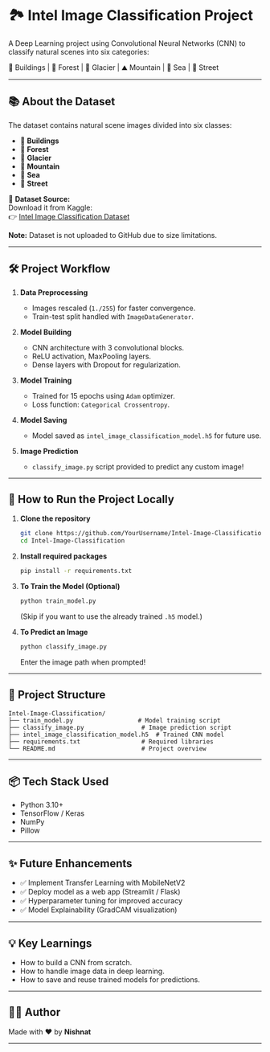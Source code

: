 # 🏞️ Intel Image Classification Project

A Deep Learning project using Convolutional Neural Networks (CNN) to classify natural scenes into six categories:

🏢 Buildings | 🌳 Forest | 🧊 Glacier | ⛰️ Mountain | 🌊 Sea | 🚣️ Street

---

## 📚 About the Dataset

The dataset contains natural scene images divided into six classes:

- 📁 **Buildings**
- 📁 **Forest**
- 📁 **Glacier**
- 📁 **Mountain**
- 📁 **Sea**
- 📁 **Street**

📌 **Dataset Source:**  
Download it from Kaggle:  
👉 [Intel Image Classification Dataset](https://www.kaggle.com/datasets/puneet6060/intel-image-classification)

**Note:** Dataset is not uploaded to GitHub due to size limitations.

---

## 🛠 Project Workflow

1. **Data Preprocessing**  
   - Images rescaled (`1./255`) for faster convergence.
   - Train-test split handled with `ImageDataGenerator`.

2. **Model Building**  
   - CNN architecture with 3 convolutional blocks.
   - ReLU activation, MaxPooling layers.
   - Dense layers with Dropout for regularization.

3. **Model Training**  
   - Trained for 15 epochs using `Adam` optimizer.
   - Loss function: `Categorical Crossentropy`.

4. **Model Saving**  
   - Model saved as `intel_image_classification_model.h5` for future use.

5. **Image Prediction**  
   - `classify_image.py` script provided to predict any custom image!

---

## 🚀 How to Run the Project Locally

1. **Clone the repository**
    ```bash
    git clone https://github.com/YourUsername/Intel-Image-Classification.git
    cd Intel-Image-Classification
    ```

2. **Install required packages**
    ```bash
    pip install -r requirements.txt
    ```

3. **To Train the Model (Optional)**
    ```bash
    python train_model.py
    ```
   (Skip if you want to use the already trained `.h5` model.)

4. **To Predict an Image**
    ```bash
    python classify_image.py
    ```
    Enter the image path when prompted!

---

## 🌟 Project Structure
```
Intel-Image-Classification/
├── train_model.py                  # Model training script
├── classify_image.py                # Image prediction script
├── intel_image_classification_model.h5  # Trained CNN model
├── requirements.txt                 # Required libraries
└── README.md                        # Project overview
```

---

## 📦 Tech Stack Used
- Python 3.10+
- TensorFlow / Keras
- NumPy
- Pillow

---

## ✨ Future Enhancements
- ✅ Implement Transfer Learning with MobileNetV2
- ✅ Deploy model as a web app (Streamlit / Flask)
- ✅ Hyperparameter tuning for improved accuracy
- ✅ Model Explainability (GradCAM visualization)

---

## 💡 Key Learnings
- How to build a CNN from scratch.
- How to handle image data in deep learning.
- How to save and reuse trained models for predictions.

---

## 👨‍💻 Author
Made with ❤️ by **Nishnat**

---
